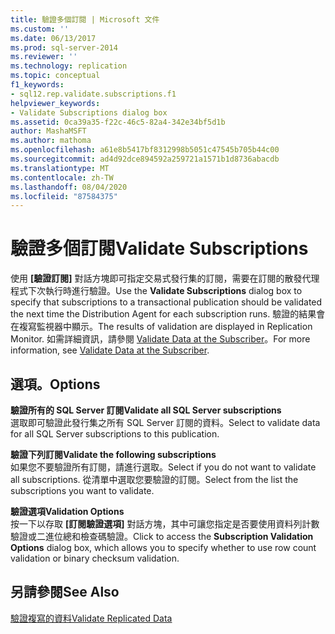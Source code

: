 ```yaml
---
title: 驗證多個訂閱 | Microsoft 文件
ms.custom: ''
ms.date: 06/13/2017
ms.prod: sql-server-2014
ms.reviewer: ''
ms.technology: replication
ms.topic: conceptual
f1_keywords:
- sql12.rep.validate.subscriptions.f1
helpviewer_keywords:
- Validate Subscriptions dialog box
ms.assetid: 0ca39a35-f22c-46c5-82a4-342e34bf5d1b
author: MashaMSFT
ms.author: mathoma
ms.openlocfilehash: a61e8b5417bf8312998b5051c47545b705b44c00
ms.sourcegitcommit: ad4d92dce894592a259721a1571b1d8736abacdb
ms.translationtype: MT
ms.contentlocale: zh-TW
ms.lasthandoff: 08/04/2020
ms.locfileid: "87584375"
---
```

# <a name="validate-subscriptions"></a><span data-ttu-id="e06c4-102">驗證多個訂閱</span><span class="sxs-lookup"><span data-stu-id="e06c4-102">Validate Subscriptions</span></span>
  <span data-ttu-id="e06c4-103">使用 **[驗證訂閱]** 對話方塊即可指定交易式發行集的訂閱，需要在訂閱的散發代理程式下次執行時進行驗證。</span><span class="sxs-lookup"><span data-stu-id="e06c4-103">Use the **Validate Subscriptions** dialog box to specify that subscriptions to a transactional publication should be validated the next time the Distribution Agent for each subscription runs.</span></span> <span data-ttu-id="e06c4-104">驗證的結果會在複寫監視器中顯示。</span><span class="sxs-lookup"><span data-stu-id="e06c4-104">The results of validation are displayed in Replication Monitor.</span></span> <span data-ttu-id="e06c4-105">如需詳細資訊，請參閱 [Validate Data at the Subscriber](validate-data-at-the-subscriber.md)。</span><span class="sxs-lookup"><span data-stu-id="e06c4-105">For more information, see [Validate Data at the Subscriber](validate-data-at-the-subscriber.md).</span></span>  
  
## <a name="options"></a><span data-ttu-id="e06c4-106">選項。</span><span class="sxs-lookup"><span data-stu-id="e06c4-106">Options</span></span>  
 <span data-ttu-id="e06c4-107">**驗證所有的 SQL Server 訂閱**</span><span class="sxs-lookup"><span data-stu-id="e06c4-107">**Validate all SQL Server subscriptions**</span></span>  
 <span data-ttu-id="e06c4-108">選取即可驗證此發行集之所有 SQL Server 訂閱的資料。</span><span class="sxs-lookup"><span data-stu-id="e06c4-108">Select to validate data for all SQL Server subscriptions to this publication.</span></span>  
  
 <span data-ttu-id="e06c4-109">**驗證下列訂閱**</span><span class="sxs-lookup"><span data-stu-id="e06c4-109">**Validate the following subscriptions**</span></span>  
 <span data-ttu-id="e06c4-110">如果您不要驗證所有訂閱，請進行選取。</span><span class="sxs-lookup"><span data-stu-id="e06c4-110">Select if you do not want to validate all subscriptions.</span></span> <span data-ttu-id="e06c4-111">從清單中選取您要驗證的訂閱。</span><span class="sxs-lookup"><span data-stu-id="e06c4-111">Select from the list the subscriptions you want to validate.</span></span>  
  
 <span data-ttu-id="e06c4-112">**驗證選項**</span><span class="sxs-lookup"><span data-stu-id="e06c4-112">**Validation Options**</span></span>  
 <span data-ttu-id="e06c4-113">按一下以存取 **[訂閱驗證選項]** 對話方塊，其中可讓您指定是否要使用資料列計數驗證或二進位總和檢查碼驗證。</span><span class="sxs-lookup"><span data-stu-id="e06c4-113">Click to access the **Subscription Validation Options** dialog box, which allows you to specify whether to use row count validation or binary checksum validation.</span></span>  
  
## <a name="see-also"></a><span data-ttu-id="e06c4-114">另請參閱</span><span class="sxs-lookup"><span data-stu-id="e06c4-114">See Also</span></span>  
 [<span data-ttu-id="e06c4-115">驗證複寫的資料</span><span class="sxs-lookup"><span data-stu-id="e06c4-115">Validate Replicated Data</span></span>](validate-data-at-the-subscriber.md)  
  
  
